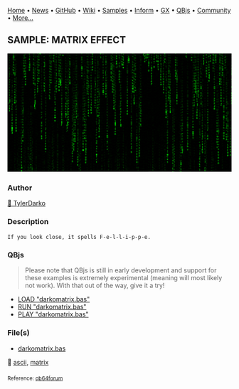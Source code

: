 [Home](https://qb64.com) • [News](../../news.md) • [GitHub](https://github.com/QB64Official/qb64) • [Wiki](https://github.com/QB64Official/qb64/wiki) • [Samples](../../samples.md) • [Inform](../../inform.md) • [GX](../../gx.md) • [QBjs](../../qbjs.md) • [Community](../../community.md) • [More...](../../more.md)

## SAMPLE: MATRIX EFFECT

![darkomatrix.png](img/darkomatrix.png)

### Author

[🐝 TylerDarko](../tylerdarko.md) 

### Description

```text
If you look close, it spells F-e-l-l-i-p-p-e.
```

### QBjs

> Please note that QBjs is still in early development and support for these examples is extremely experimental (meaning will most likely not work). With that out of the way, give it a try!

* [LOAD "darkomatrix.bas"](https://v6p9d9t4.ssl.hwcdn.net/html/5963335/index.html?src=https://qb64.com/samples/matrix-effect/src/darkomatrix.bas)
* [RUN "darkomatrix.bas"](https://v6p9d9t4.ssl.hwcdn.net/html/5963335/index.html?mode=auto&src=https://qb64.com/samples/matrix-effect/src/darkomatrix.bas)
* [PLAY "darkomatrix.bas"](https://v6p9d9t4.ssl.hwcdn.net/html/5963335/index.html?mode=play&src=https://qb64.com/samples/matrix-effect/src/darkomatrix.bas)

### File(s)

* [darkomatrix.bas](src/darkomatrix.bas)

🔗 [ascii](../ascii.md), [matrix](../matrix.md)


<sub>Reference: [qb64forum](https://qb64forum.alephc.xyz/index.php?topic=183.0) </sub>
